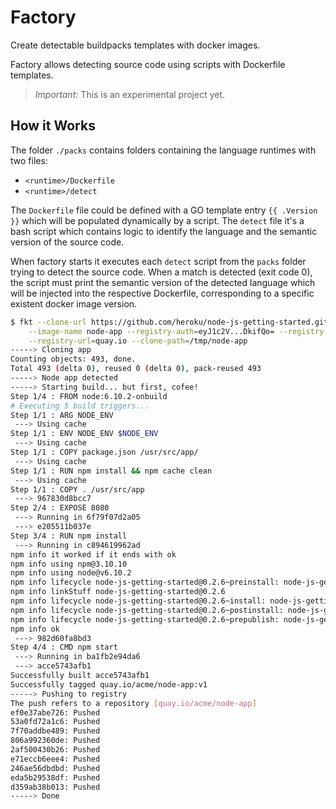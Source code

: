 # Factory

Create detectable buildpacks templates with docker images.

Factory allows detecting source code using scripts with Dockerfile templates.

> *Important:* This is an experimental project yet.

## How it Works

The folder `./packs` contains folders containing the language runtimes with two files: 

  - `<runtime>/Dockerfile`
  - `<runtime>/detect`

The `Dockerfile` file could be defined with a GO template entry `{{ .Version }}` which will be populated dynamically by a script.
The `detect` file it's a bash script which contains logic to identify the language and the semantic version of the source code.

When factory starts it executes each `detect` script from the `packs` folder trying to detect the 
source code. When a match is detected (exit code 0), the script must print the semantic version of the detected language which
will be injected into the respective Dockerfile, corresponding to a specific existent docker image version.

```bash
$ fkt --clone-url https://github.com/heroku/node-js-getting-started.git \
    --image-name node-app --registry-auth=eyJ1c2V...DkifQo= --registry-org=acme \
    --registry-url=quay.io --clone-path=/tmp/node-app
-----> Cloning app
Counting objects: 493, done.
Total 493 (delta 0), reused 0 (delta 0), pack-reused 493
-----> Node app detected
-----> Starting build... but first, cofee!
Step 1/4 : FROM node:6.10.2-onbuild
# Executing 5 build triggers...
Step 1/1 : ARG NODE_ENV
 ---> Using cache
Step 1/1 : ENV NODE_ENV $NODE_ENV
 ---> Using cache
Step 1/1 : COPY package.json /usr/src/app/
 ---> Using cache
Step 1/1 : RUN npm install && npm cache clean
 ---> Using cache
Step 1/1 : COPY . /usr/src/app
 ---> 967830d8bcc7
Step 2/4 : EXPOSE 8080
 ---> Running in 6f79f07d2a05
 ---> e205511b037e
Step 3/4 : RUN npm install
 ---> Running in c894619962ad
npm info it worked if it ends with ok
npm info using npm@3.10.10
npm info using node@v6.10.2
npm info lifecycle node-js-getting-started@0.2.6~preinstall: node-js-getting-started@0.2.6
npm info linkStuff node-js-getting-started@0.2.6
npm info lifecycle node-js-getting-started@0.2.6~install: node-js-getting-started@0.2.6
npm info lifecycle node-js-getting-started@0.2.6~postinstall: node-js-getting-started@0.2.6
npm info lifecycle node-js-getting-started@0.2.6~prepublish: node-js-getting-started@0.2.6
npm info ok
 ---> 982d60fa8bd3
Step 4/4 : CMD npm start
 ---> Running in ba1fb2e94da6
 ---> acce5743afb1
Successfully built acce5743afb1
Successfully tagged quay.io/acme/node-app:v1
-----> Pushing to registry
The push refers to a repository [quay.io/acme/node-app]
ef0e37abe726: Pushed
53a0fd72a1c6: Pushed
7f70addbe489: Pushed
806a992360de: Pushed
2af500430b26: Pushed
e71eccb6eee4: Pushed
246ae56dbdbd: Pushed
eda5b29538df: Pushed
d359ab38b013: Pushed
-----> Done
```
